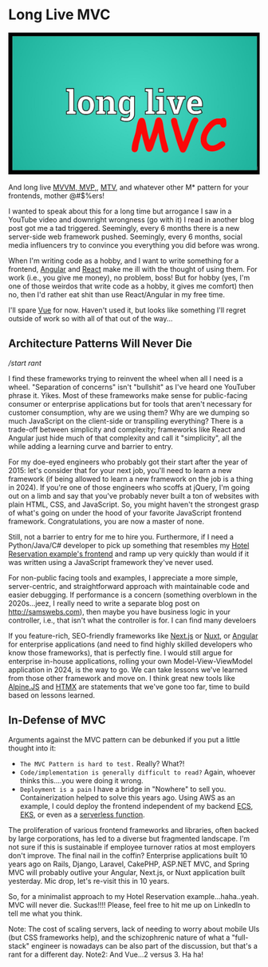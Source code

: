 # Long Live MVC

![MVC Header](./assets/images/long-live-mvc-header.png)

And long live [MVVM, MVP,](https://dev.to/ayushsoni1010/mvc-mvp-mvvm-mvvm-c-and-viper-architecture-patterns-1l3g), [MTV](https://vegibit.com/what-is-djangos-mtv-model-template-view-architecture/), and whatever other M* pattern for your frontends, mother @#$%ers!

I wanted to speak about this for a long time but arrogance I saw in a YouTube video and downright wrongness (go with it) I read in another blog post got me a tad triggered.  Seemingly, every 6 months there is a new server-side web framework pushed.  Seemingly, every 6 months, social media influencers try to convince you everything you did before was wrong.

When I'm writing code as a hobby, and I want to write something for a frontend, [Angular](https://angular.io/) and [React](https://react.dev/) make me ill with the thought of using them.  For work (i.e., you give me money), no problem, boss! But for hobby (yes, I'm one of those weirdos that write code as a hobby, it gives me comfort) then no, then I'd rather eat shit than use React/Angular in my free time.

I'll spare [Vue](https://vuejs.org/) for now.  Haven't used it, but looks like something I'll regret outside of work so with all of that out of the way...

## Architecture Patterns Will Never Die

*/start rant*

I find these frameworks trying to reinvent the wheel when all I need is a wheel. "Separation of concerns" isn't "bullshit" as I've heard one YouTuber phrase it. Yikes.  Most of these frameworks make sense for public-facing consumer or enterprise applications but for tools that aren't necessary for customer consumption, why are we using them?  Why are we dumping so much JavaScript on the client-side or transpiling everything? There is a trade-off between simplicity and complexity; frameworks like React and Angular just hide much of that complexity and call it "simplicity", all the while adding a learning curve and barrier to entry.  

For my doe-eyed engineers who probably got their start after the year of 2015: let's consider that for your next job, you'll need to learn a new framework (if being allowed to learn a new framework on the job is a thing in 2024). If you're one of those engineers who scoffs at jQuery, I'm going out on a limb and say that you've probably never built a ton of websites with plain HTML, CSS, and JavaScript.  So, you might haven't the strongest grasp of what's going on under the hood of your favorite JavaScript frontend framework. Congratulations, you are now a master of none.  

Still, not a barrier to entry for me to hire you.  Furthermore, if I need a Python/Java/C# developer to pick up something that resembles my [Hotel Reservation example's frontend](http://github.com/WillSams/mvc-expressjs-fastapi-hotel-reservation) and ramp up very quickly than would if it was written using a JavaScript framework they've never used.

For non-public facing tools and examples, I appreciate a more simple, server-centric, and straightforward approach with maintainable code and easier debugging. If performance is a concern (something overblown in the 2020s...jeez, I really need to write a separate blog post on http://samswebs.com), then maybe you have business logic in your controller, i.e., that isn't what the controller is for.  I can find many develoers

If you feature-rich, SEO-friendly frameworks like [Next.js](https://nextjs.org/) or [Nuxt](https://nuxt.com/), or [Angular](https://angular.io/) for enterprise applications (and need to find highly skilled developers who know those frameworks), that is perfectly fine. I would still argue for enterprise in-house applications, rolling your own Model-View-ViewModel application in 2024, is the way to go.  We can take lessons we've learned from those other framework and move on.  I think great new tools like [Alpine.JS](https://alpinejs.dev/) and [HTMX](https://htmx.org/) are statements that we've gone too far, time to build based on lessons learned.

## In-Defense of MVC

Arguments against the MVC pattern can be debunked if you put a little thought into it:

- ```The MVC Pattern is hard to test.```  Really?  What?!
- ```Code/implementation is generally difficult to read?```  Again, whoever thinks this....you were doing it wrong.
- ```Deployment is a pain```  I have a bridge in "Nowhere" to sell you.  Containerization helped to solve this years ago.  Using AWS as an example, I could deploy the frontend independent of my backend [ECS](https://docs.aws.amazon.com/AmazonECS/latest/developerguide/create-container-image.html), [EKS](https://docs.aws.amazon.com/eks/latest/userguide/getting-started.html), or even as a [serverless function](https://docs.aws.amazon.com/lambda/latest/dg/images-create.html).

The proliferation of various frontend frameworks and libraries, often backed by large corporations, has led to a diverse but fragmented landscape. I'm not sure if this is sustainable if employee turnover ratios at most employers don't improve.  The final nail in the coffin?  Enterprise applications built 10 years ago on Rails, Django, Laravel, CakePHP, ASP.NET MVC, and Spring MVC will probably outlive your Angular, Next.js, or Nuxt application built yesterday.  Mic drop, let's re-visit this in 10 years.  

So, for a minimalist approach to my Hotel Reservation example...haha..yeah. MVC will never die. Suckas!!!!  Please, feel free to hit me up on LinkedIn to tell me what you think.

Note: The cost of scaling servers, lack of needing to worry about mobile UIs (but CSS frameworks help), and the schizophrenic nature of what a "full-stack" engineer is nowadays can be also part of the discussion, but that's a rant for a different day.
Note2: And Vue...2 versus 3.  Ha ha! 

